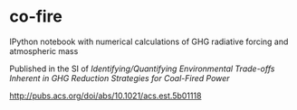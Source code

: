 co-fire
=======

IPython notebook with numerical calculations of GHG radiative forcing and atmospheric mass

Published in the SI of *Identifying/Quantifying Environmental Trade-offs Inherent in GHG Reduction Strategies for Coal-Fired Power*

http://pubs.acs.org/doi/abs/10.1021/acs.est.5b01118
